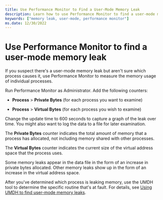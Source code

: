 ```yaml
---
title: Use Performance Monitor to Find a User-Mode Memory Leak
description: Learn how to use Performance Monitor to find a user-mode memory leak and to measure the memory usage of individual processes.
keywords: ["memory leak, user-mode, performance monitor"]
ms.date: 12/30/2022
---
```


# Use Performance Monitor to find a user-mode memory leak

If you suspect there's a user-mode memory leak but aren't sure which process causes it, use Performance Monitor to measure the memory usage of individual processes.

Run Performance Monitor as Administrator. Add the following counters:

- **Process** > **Private Bytes** (for each process you want to examine)

- **Process** > **Virtual Bytes** (for each process you wish to examine)

Change the update time to 600 seconds to capture a graph of the leak over time. You might also want to log the data to a file for later examination.

The **Private Bytes** counter indicates the total amount of memory that a process has allocated, not including memory shared with other processes. 

The **Virtual Bytes** counter indicates the current size of the virtual address space that the process uses.

Some memory leaks appear in the data file in the form of an increase in private bytes allocated. Other memory leaks show up in the form of an increase in the virtual address space.

After you've determined which process is leaking memory, use the UMDH tool to determine the specific routine that's at fault. For details, see [Using UMDH to find user-mode memory leaks](using-umdh-to-find-a-user-mode-memory-leak.md).
